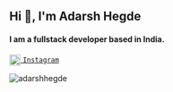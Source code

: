 <h2 align="left">Hi 👋, I'm Adarsh Hegde</h2>
<h4 align="left">I am a fullstack developer based in India.</h4>

<!--
[![website](https://img.shields.io/badge/Porfolio-adarshhegde.me-ff7733?style=flat-round&logo=google-chrome)](https://adarshhegde.me/)
-->

 <a href="https://instagram.com/__adarsh.hegde__" target="blank"><img align="center" src="https://cdn.jsdelivr.net/npm/simple-icons@3.0.1/icons/instagram.svg" alt="__adarsh.hegde__" height="20" width="20" /> ```Instagram```
</a>


<!--

```Technologies I like to work with,```

<p align="left">
<img src="https://devicons.github.io/devicon/devicon.git/icons/javascript/javascript-original.svg" alt="javascript" width="20" height="20"/>
<img src="https://devicons.github.io/devicon/devicon.git/icons/nodejs/nodejs-original-wordmark.svg" alt="nodejs" width="20" height="20"/> 
<img src="https://devicons.github.io/devicon/devicon.git/icons/express/express-original-wordmark.svg" alt="express" width="20" height="20"/> 
<img src="https://devicons.github.io/devicon/devicon.git/icons/react/react-original-wordmark.svg" alt="react" width="20" height="20"/>
<img src="https://devicons.github.io/devicon/devicon.git/icons/css3/css3-original-wordmark.svg" alt="css3" width="20" height="20"/>
<img src="https://devicons.github.io/devicon/devicon.git/icons/electron/electron-original.svg" alt="electron" width="20" height="20"/>
<img src="https://devicons.github.io/devicon/devicon.git/icons/mongodb/mongodb-original-wordmark.svg" alt="mongodb" width="20" height="20"/>
<img src="https://devicons.github.io/devicon/devicon.git/icons/sass/sass-original.svg" alt="sass" width="20" height="20"/> 
<img src="https://raw.githubusercontent.com/github/explore/80688e429a7d4ef2fca1e82350fe8e3517d3494d/topics/flutter/flutter.png" alt="flutter" width="20" height="20"/></p>



-->

<p align="left"> <img src="https://github-readme-stats.vercel.app/api?username=adarshhegde&show_icons=true" alt="adarshhegde" /> </p>


<!--
**adarshhegde/adarshhegde** is a ✨ _special_ ✨ repository because its `README.md` (this file) appears on your GitHub profile.

Here are some ideas to get you started:

- 🔭 I’m currently working on ...
- 🌱 I’m currently learning ...
- 👯 I’m looking to collaborate on ...
- 🤔 I’m looking for help with ...
- 💬 Ask me about ...
- 📫 How to reach me: ...
- 😄 Pronouns: ...
- ⚡ Fun fact: ...
-->

